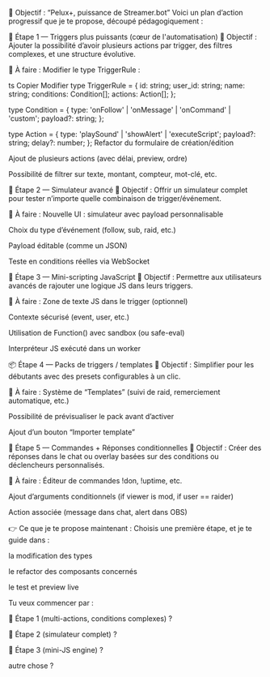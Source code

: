 🚀 Objectif : “Pelux+, puissance de Streamer.bot”
Voici un plan d’action progressif que je te propose, découpé pédagogiquement :

🧱 Étape 1 — Triggers plus puissants (cœur de l'automatisation)
🎯 Objectif :
Ajouter la possibilité d’avoir plusieurs actions par trigger, des filtres complexes, et une structure évolutive.

🔧 À faire :
 Modifier le type TriggerRule :

ts
Copier
Modifier
type TriggerRule = {
  id: string;
  user_id: string;
  name: string;
  conditions: Condition[];
  actions: Action[];
};

type Condition = {
  type: 'onFollow' | 'onMessage' | 'onCommand' | 'custom';
  payload?: string;
};

type Action = {
  type: 'playSound' | 'showAlert' | 'executeScript';
  payload?: string;
  delay?: number;
};
 Refactor du formulaire de création/édition

 Ajout de plusieurs actions (avec délai, preview, ordre)

 Possibilité de filtrer sur texte, montant, compteur, mot-clé, etc.

🧪 Étape 2 — Simulateur avancé
🎯 Objectif :
Offrir un simulateur complet pour tester n’importe quelle combinaison de trigger/événement.

🔧 À faire :
 Nouvelle UI : simulateur avec payload personnalisable

 Choix du type d’événement (follow, sub, raid, etc.)

 Payload éditable (comme un JSON)

 Teste en conditions réelles via WebSocket

🧠 Étape 3 — Mini-scripting JavaScript
🎯 Objectif :
Permettre aux utilisateurs avancés de rajouter une logique JS dans leurs triggers.

🔧 À faire :
 Zone de texte JS dans le trigger (optionnel)

 Contexte sécurisé (event, user, etc.)

 Utilisation de Function() avec sandbox (ou safe-eval)

 Interpréteur JS exécuté dans un worker

📦 Étape 4 — Packs de triggers / templates
🎯 Objectif :
Simplifier pour les débutants avec des presets configurables à un clic.

🔧 À faire :
 Système de “Templates” (suivi de raid, remerciement automatique, etc.)

 Possibilité de prévisualiser le pack avant d’activer

 Ajout d’un bouton “Importer template”

🧪 Étape 5 — Commandes + Réponses conditionnelles
🎯 Objectif :
Créer des réponses dans le chat ou overlay basées sur des conditions ou déclencheurs personnalisés.

🔧 À faire :
 Éditeur de commandes !don, !uptime, etc.

 Ajout d’arguments conditionnels (if viewer is mod, if user == raider)

 Action associée (message dans chat, alert dans OBS)

👉 Ce que je te propose maintenant :
Choisis une première étape, et je te guide dans :

la modification des types

le refactor des composants concernés

le test et preview live

Tu veux commencer par :

🎯 Étape 1 (multi-actions, conditions complexes) ?

🧪 Étape 2 (simulateur complet) ?

🧠 Étape 3 (mini-JS engine) ?

autre chose ?
